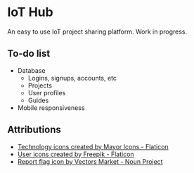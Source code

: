 # IoT Hub

An easy to use IoT project sharing platform.
Work in progress.

## To-do list

- Database
  - Logins, signups, accounts, etc
  - Projects
  - User profiles
  - Guides
- Mobile responsiveness

## Attributions

- [Technology icons created by Mayor Icons - Flaticon](https://www.flaticon.com/free-icons/technology "technology icons")
- [User icons created by Freepik - Flaticon](https://www.flaticon.com/free-icons/user "user icons")
- [Report flag icon by Vectors Market - Noun Project](https://thenounproject.com/icon/report-flag-1045119/ "report flag icon")
